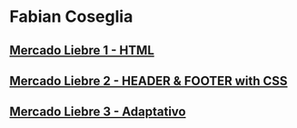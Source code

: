 # Fabian Coseglia
## [Mercado Liebre 1 - HTML](https://github.com/fabiCoseglia/proyectoMercadoLiebre/tree/estructuraWeb)
## [Mercado Liebre 2 - HEADER & FOOTER with CSS](https://github.com/fabiCoseglia/proyectoMercadoLiebre/tree/estilosFooter)
## [Mercado Liebre 3 - Adaptativo](https://github.com/fabiCoseglia/proyectoMercadoLiebre/tree/responsiveDesigne)